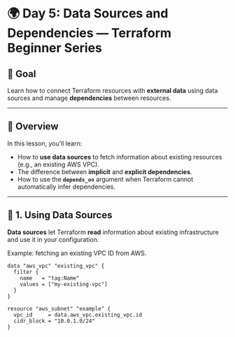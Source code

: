 # 🌍 Day 5: Data Sources and Dependencies — Terraform Beginner Series

## 🎯 Goal
Learn how to connect Terraform resources with **external data** using data sources and manage **dependencies** between resources.

---

## 📘 Overview
In this lesson, you’ll learn:
- How to **use data sources** to fetch information about existing resources (e.g., an existing AWS VPC).  
- The difference between **implicit** and **explicit dependencies**.  
- How to use the **`depends_on`** argument when Terraform cannot automatically infer dependencies.

---

## 🧩 1. Using Data Sources

**Data sources** let Terraform **read** information about existing infrastructure and use it in your configuration.

Example: fetching an existing VPC ID from AWS.

```hcl
data "aws_vpc" "existing_vpc" {
  filter {
    name   = "tag:Name"
    values = ["my-existing-vpc"]
  }
}

resource "aws_subnet" "example" {
  vpc_id     = data.aws_vpc.existing_vpc.id
  cidr_block = "10.0.1.0/24"
}
